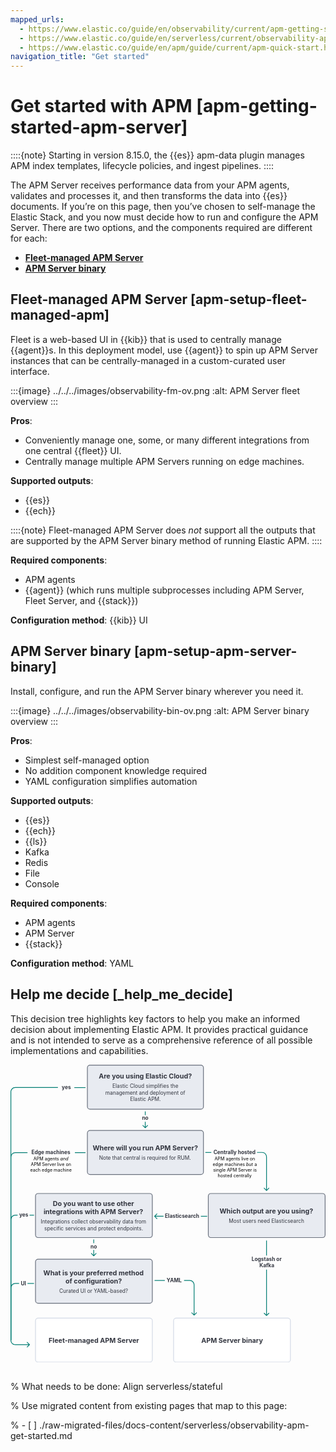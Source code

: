 ```yaml
---
mapped_urls:
  - https://www.elastic.co/guide/en/observability/current/apm-getting-started-apm-server.html
  - https://www.elastic.co/guide/en/serverless/current/observability-apm-get-started.html
  - https://www.elastic.co/guide/en/apm/guide/current/apm-quick-start.html
navigation_title: "Get started"
---
```


# Get started with APM [apm-getting-started-apm-server]


::::{note}
Starting in version 8.15.0, the {{es}} apm-data plugin manages APM index templates, lifecycle policies, and ingest pipelines.
::::


The APM Server receives performance data from your APM agents, validates and processes it, and then transforms the data into {{es}} documents. If you’re on this page, then you’ve chosen to self-manage the Elastic Stack, and you now must decide how to run and configure the APM Server. There are two options, and the components required are different for each:

* **[Fleet-managed APM Server](../../../solutions/observability/apps/get-started-with-apm.md#apm-setup-fleet-managed-apm)**
* **[APM Server binary](../../../solutions/observability/apps/get-started-with-apm.md#apm-setup-apm-server-binary)**


## Fleet-managed APM Server [apm-setup-fleet-managed-apm]

Fleet is a web-based UI in {{kib}} that is used to centrally manage {{agent}}s. In this deployment model, use {{agent}} to spin up APM Server instances that can be centrally-managed in a custom-curated user interface.

:::{image} ../../../images/observability-fm-ov.png
:alt: APM Server fleet overview
:::

**Pros**:

* Conveniently manage one, some, or many different integrations from one central {{fleet}} UI.
* Centrally manage multiple APM Servers running on edge machines.

**Supported outputs**:

* {{es}}
* {{ech}}

::::{note}
Fleet-managed APM Server does *not* support all the outputs that are supported by the APM Server binary method of running Elastic APM.
::::


**Required components**:

* APM agents
* {{agent}} (which runs multiple subprocesses including APM Server, Fleet Server, and {{stack}})

**Configuration method**: {{kib}} UI


## APM Server binary [apm-setup-apm-server-binary]

Install, configure, and run the APM Server binary wherever you need it.

:::{image} ../../../images/observability-bin-ov.png
:alt: APM Server binary overview
:::

**Pros**:

* Simplest self-managed option
* No addition component knowledge required
* YAML configuration simplifies automation

**Supported outputs**:

* {{es}}
* {{ech}}
* {{ls}}
* Kafka
* Redis
* File
* Console

**Required components**:

* APM agents
* APM Server
* {{stack}}

**Configuration method**: YAML


## Help me decide [_help_me_decide]

This decision tree highlights key factors to help you make an informed decision about implementing Elastic APM. It provides practical guidance and is not intended to serve as a comprehensive reference of all possible implementations and capabilities.

<div style="width:100%;margin-bottom:30px" >
<!-- This SVG was created in Figma. Find the source in the obs-docs team space. -->
<svg viewBox="0 0 844 798" fill="none" xmlns="http://www.w3.org/2000/svg">
<rect x="437" y="679" width="313" height="118" rx="7" fill="white" stroke="#D3DAE6" stroke-width="2" stroke-linejoin="round"/>
<text fill="#343741" xml:space="preserve" style="white-space: pre" font-family="Inter" font-size="18" font-weight="bold" letter-spacing="0em"><tspan x="511.155" y="744.545">APM Server binary</tspan></text>
<rect x="67" y="679" width="313" height="118" rx="7" fill="white" stroke="#D3DAE6" stroke-width="2" stroke-linejoin="round"/>
<text fill="#343741" xml:space="preserve" style="white-space: pre" font-family="Inter" font-size="18" font-weight="bold" letter-spacing="0em"><tspan x="102.167" y="744.545">Fleet-managed APM Server</tspan></text>
<text fill="#343741" xml:space="preserve" style="white-space: pre" font-family="Inter" font-size="14" font-weight="bold" letter-spacing="0em"><tspan x="418.334" y="582.591">YAML</tspan></text>
<path d="M413.5 578L386 578" stroke="#017D73" stroke-width="2"/>
<path d="M492.707 671.707C492.317 672.098 491.683 672.098 491.293 671.707L484.929 665.343C484.538 664.953 484.538 664.319 484.929 663.929C485.319 663.538 485.953 663.538 486.343 663.929L492 669.586L497.657 663.929C498.047 663.538 498.681 663.538 499.071 663.929C499.462 664.319 499.462 664.953 499.071 665.343L492.707 671.707ZM491 671L491 590L493 590L493 671L491 671ZM480 579L465 579L465 577L480 577L480 579ZM491 590C491 583.925 486.075 579 480 579L480 577C487.18 577 493 582.82 493 590L491 590Z" fill="#017D73"/>
<path d="M1 738L0.999998 598C0.999998 591.373 6.37258 586 13 586L23 586" stroke="#017D73" stroke-width="2"/>
<path d="M63 586L45.5 586" stroke="#017D73" stroke-width="2"/>
<text fill="#343741" xml:space="preserve" style="white-space: pre" font-family="Inter" font-size="14" font-weight="bold" letter-spacing="0em"><tspan x="27.4316" y="591.591">UI</tspan></text>
<rect x="67" y="521" width="313" height="118" rx="7" fill="#D3DAE6" fill-opacity="0.5" stroke="#69707D" stroke-width="2" stroke-linejoin="round"/>
<text fill="#343741" xml:space="preserve" style="white-space: pre" font-family="Inter" font-size="14" letter-spacing="0em"><tspan x="130.668" y="610.568">Curated UI or YAML-based?</tspan></text>
<text fill="#343741" xml:space="preserve" style="white-space: pre" font-family="Inter" font-size="18" font-weight="bold" letter-spacing="0em"><tspan x="87.9408" y="563.568">What is your preferred method </tspan><tspan x="147.258" y="585.568">of configuration?
</tspan></text>
<text fill="#343741" xml:space="preserve" style="white-space: pre" font-family="Inter" font-size="14" font-weight="bold" letter-spacing="0em"><tspan x="214.353" y="491.591">no</tspan></text>
<line x1="223" y1="468" x2="223" y2="478" stroke="#017D73" stroke-width="2"/>
<path d="M222.293 512.707C222.683 513.098 223.317 513.098 223.707 512.707L230.071 506.343C230.462 505.953 230.462 505.319 230.071 504.929C229.681 504.538 229.047 504.538 228.657 504.929L223 510.586L217.343 504.929C216.953 504.538 216.319 504.538 215.929 504.929C215.538 505.319 215.538 505.953 215.929 506.343L222.293 512.707ZM222 496L222 512L224 512L224 496L222 496Z" fill="#017D73"/>
<path d="M1 738L0.999995 415C0.999995 408.373 6.37258 403 13 403L19 403" stroke="#017D73" stroke-width="2"/>
<path d="M63 403L51 403" stroke="#017D73" stroke-width="2"/>
<text fill="#343741" xml:space="preserve" style="white-space: pre" font-family="Inter" font-size="14" font-weight="bold" letter-spacing="0em"><tspan x="23.4072" y="406.591">yes</tspan></text>
<rect x="67" y="345" width="313" height="118" rx="7" fill="#D3DAE6" fill-opacity="0.5" stroke="#69707D" stroke-width="2" stroke-linejoin="round"/>
<text fill="#343741" xml:space="preserve" style="white-space: pre" font-family="Inter" font-size="14" letter-spacing="0em"><tspan x="81.0395" y="426.068">Integrations collect observability data from </tspan><tspan x="90.5346" y="443.068">specific services and protect endpoints.</tspan></text>
<text fill="#343741" xml:space="preserve" style="white-space: pre" font-family="Inter" font-size="18" font-weight="bold" letter-spacing="0em"><tspan x="113.359" y="379.068">Do you want to use other </tspan><tspan x="88.6703" y="401.068">integrations with APM Server?
</tspan></text>
<text fill="#343741" xml:space="preserve" style="white-space: pre" font-family="Inter" font-size="14" font-weight="bold" letter-spacing="0em"><tspan x="646.018" y="525.591">Logstash or
</tspan><tspan x="666.778" y="542.591">Kafka</tspan></text>
<path d="M686 471L686 511" stroke="#017D73" stroke-width="2"/>
<path d="M686.707 672.707C686.317 673.098 685.683 673.098 685.293 672.707L678.929 666.343C678.538 665.953 678.538 665.319 678.929 664.929C679.319 664.538 679.953 664.538 680.343 664.929L686 670.586L691.657 664.929C692.047 664.538 692.681 664.538 693.071 664.929C693.462 665.319 693.462 665.953 693.071 666.343L686.707 672.707ZM687 549L687 672L685 672L685 549L687 549Z" fill="#017D73"/>
<text fill="#343741" xml:space="preserve" style="white-space: pre" font-family="Inter" font-size="14" font-weight="bold" letter-spacing="0em"><tspan x="413.741" y="410.591">Elasticsearch</tspan></text>
<path d="M527 406L510 406" stroke="#017D73" stroke-width="2"/>
<path d="M385.293 406.707C384.902 406.317 384.902 405.683 385.293 405.293L391.657 398.929C392.047 398.538 392.681 398.538 393.071 398.929C393.462 399.319 393.462 399.953 393.071 400.343L387.414 406L393.071 411.657C393.462 412.047 393.462 412.681 393.071 413.071C392.681 413.462 392.047 413.462 391.657 413.071L385.293 406.707ZM393.109 406L393.109 405L393.109 406ZM386 405L393.109 405L393.109 407L386 407L386 405ZM393.109 405L410 405L410 407L393.109 407L393.109 405Z" fill="#017D73"/>
<rect x="530" y="345" width="313" height="118" rx="7" fill="#D3DAE6" fill-opacity="0.5" stroke="#69707D" stroke-width="2" stroke-linejoin="round"/>
<text fill="#343741" xml:space="preserve" style="white-space: pre" font-family="Inter" font-size="14" letter-spacing="0em"><tspan x="584.912" y="423.568">Most users need Elasticsearch</tspan></text>
<text fill="#343741" xml:space="preserve" style="white-space: pre" font-family="Inter" font-size="18" font-weight="bold" letter-spacing="0em"><tspan x="560.064" y="398.568">Which output are you using?
</tspan></text>
<text fill="black" xml:space="preserve" style="white-space: pre" font-family="Inter" font-size="12" letter-spacing="0em"><tspan x="546.669" y="256.545">APM agents live on </tspan><tspan x="541.625" y="271.545">edge machines </tspan><tspan x="650" y="271.545"> a </tspan><tspan x="542.82" y="286.545">single APM Server is </tspan><tspan x="555.236" y="301.545">hosted centrally</tspan></text>
<text fill="black" xml:space="preserve" style="white-space: pre" font-family="Inter" font-size="12" font-style="italic" letter-spacing="0em"><tspan x="631.214" y="271.545">but</tspan></text>
<text fill="#343741" xml:space="preserve" style="white-space: pre" font-family="Inter" font-size="14" font-weight="bold" letter-spacing="0em"><tspan x="543.655" y="239.591">Centrally hosted</tspan></text>
<path d="M522 235H538" stroke="#017D73" stroke-width="2"/>
<path d="M686.707 337.707C686.317 338.098 685.683 338.098 685.293 337.707L678.929 331.343C678.538 330.953 678.538 330.319 678.929 329.929C679.319 329.538 679.953 329.538 680.343 329.929L686 335.586L691.657 329.929C692.047 329.538 692.681 329.538 693.071 329.929C693.462 330.319 693.462 330.953 693.071 331.343L686.707 337.707ZM685 337L685 246.841L687 246.841L687 337L685 337ZM674 235.841L660.5 235.841L660.5 233.841L674 233.841L674 235.841ZM685 246.841C685 240.766 680.075 235.841 674 235.841L674 233.841C681.18 233.841 687 239.661 687 246.841L685 246.841Z" fill="#017D73"/>
<text fill="black" xml:space="preserve" style="white-space: pre" font-family="Inter" font-size="12" letter-spacing="0em"><tspan x="61.5117" y="256.749">APM agents </tspan><tspan x="154.488" y="256.749"> </tspan><tspan x="54.4863" y="271.749">APM Server live on </tspan><tspan x="52.5703" y="286.749">each edge machine</tspan></text>
<text fill="black" xml:space="preserve" style="white-space: pre" font-family="Inter" font-size="12" font-style="italic" letter-spacing="0em"><tspan x="133.254" y="256.749">and</tspan></text>
<text fill="#343741" xml:space="preserve" style="white-space: pre" font-family="Inter" font-size="14" font-weight="bold" letter-spacing="0em"><tspan x="55.9617" y="239.591">Edge machines</tspan></text>
<path d="M1 738L1.00015 247.443C1.00015 240.815 6.37273 235.443 13.0001 235.443L45.5 235.443M201 235.443L172.5 235.443" stroke="#017D73" stroke-width="2"/>
<rect x="206" y="176" width="311" height="118" rx="7" fill="#D3DAE6" fill-opacity="0.5" stroke="#69707D" stroke-width="2" stroke-linejoin="round"/>
<text fill="#343741" xml:space="preserve" style="white-space: pre" font-family="Inter" font-size="14" letter-spacing="0em"><tspan x="237.179" y="254.568">Note that central is required for RUM.</tspan></text>
<text fill="#343741" xml:space="preserve" style="white-space: pre" font-family="Inter" font-size="18" font-weight="bold" letter-spacing="0em"><tspan x="220.012" y="229.568">Where will you run APM Server?
</tspan></text>
<text fill="#343741" xml:space="preserve" style="white-space: pre" font-family="Inter" font-size="14" font-weight="bold" letter-spacing="0em"><tspan x="352.353" y="147.591">no</tspan></text>
<line x1="361" y1="125" x2="361" y2="135" stroke="#017D73" stroke-width="2"/>
<path d="M360.293 169.707C360.683 170.098 361.317 170.098 361.707 169.707L368.071 163.343C368.462 162.953 368.462 162.319 368.071 161.929C367.681 161.538 367.047 161.538 366.657 161.929L361 167.586L355.343 161.929C354.953 161.538 354.319 161.538 353.929 161.929C353.538 162.319 353.538 162.953 353.929 163.343L360.293 169.707ZM360 153L360 169L362 169L362 153L360 153Z" fill="#017D73"/>
<text fill="#343741" xml:space="preserve" style="white-space: pre" font-family="Inter" font-size="14" font-weight="bold" letter-spacing="0em"><tspan x="137.407" y="64.5909">yes</tspan></text>
<path d="M201 61.1904L171 61.1904" stroke="#017D73" stroke-width="2"/>
<path d="M51.7071 750.707C52.0976 750.317 52.0976 749.683 51.7071 749.293L45.3431 742.929C44.9526 742.538 44.3195 742.538 43.9289 742.929C43.5384 743.319 43.5384 743.953 43.9289 744.343L49.5858 750L43.9289 755.657C43.5384 756.047 43.5384 756.681 43.9289 757.071C44.3195 757.462 44.9526 757.462 45.3431 757.071L51.7071 750.707ZM13 61.8925L127 61.8925L127 59.8925L13 59.8925L13 61.8925ZM51 749L13 749L13 751L51 751L51 749ZM2.00001 738L2.00001 72.8925L6.90879e-06 72.8925L6.91526e-06 738L2.00001 738ZM13 749C6.92487 749 2.00001 744.075 2.00001 738L6.91526e-06 738C6.90287e-06 745.18 5.8203 751 13 751L13 749ZM13 59.8925C5.8203 59.8925 6.92117e-06 65.7128 6.90879e-06 72.8925L2.00001 72.8925C2.00001 66.8173 6.92488 61.8925 13 61.8925L13 59.8925Z" fill="#017D73"/>
<rect x="206" y="1" width="311" height="118" rx="7" fill="#D3DAE6" fill-opacity="0.5" stroke="#69707D" stroke-width="2" stroke-linejoin="round"/>
<text fill="#343741" xml:space="preserve" style="white-space: pre" font-family="Inter" font-size="14" letter-spacing="0em"><tspan x="272.947" y="62.5682">Elastic Cloud simplifies the </tspan><tspan x="254.224" y="79.5682">management and deployment of </tspan><tspan x="320.642" y="96.5682">Elastic APM.</tspan></text>
<text fill="#343741" xml:space="preserve" style="white-space: pre" font-family="Inter" font-size="18" font-weight="bold" letter-spacing="0em"><tspan x="236.379" y="37.5682">Are you using Elastic Cloud?
</tspan></text>
</svg>
</div>


% What needs to be done: Align serverless/stateful

% Use migrated content from existing pages that map to this page:

% - [ ] ./raw-migrated-files/docs-content/serverless/observability-apm-get-started.md